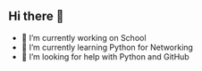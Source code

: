 ## Hi there 👋

<!--
**JoshHaischrek/JoshHaischrek** is a ✨ _special_ ✨ repository because its `README.md` (this file) appears on your GitHub profile.

Here are some ideas to get you started:
-->

- 🔭 I’m currently working on School
- 🌱 I’m currently learning Python for Networking 
- 🤔 I’m looking for help with Python and GitHub

